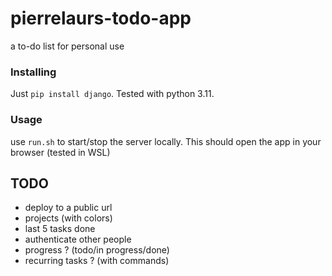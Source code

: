 # pierrelaurs-todo-app
a to-do list for personal use

### Installing

Just ```pip install django```. Tested with python 3.11.


### Usage

use ```run.sh``` to start/stop the server locally. This should open the app in your browser (tested in WSL)

## TODO
* deploy to a public url
* projects (with colors)
* last 5 tasks done
* authenticate other people
* progress ? (todo/in progress/done)
* recurring tasks ? (with commands)